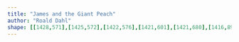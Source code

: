 ```yaml
---
title: "James and the Giant Peach"
author: "Roald Dahl"
shape: [[1428,571],[1425,572],[1422,576],[1421,601],[1421,680],[1416,891],[1418,906],[1418,930],[1415,1002],[1416,1036],[1412,1177],[1413,1202],[1408,1478],[1408,1486],[1410,1492],[1415,1495],[1425,1496],[1449,1496],[1455,1494],[1459,1488],[1467,1026],[1466,927],[1468,911],[1468,819],[1472,727],[1474,617],[1473,577],[1469,573],[1459,571]]
---
```

